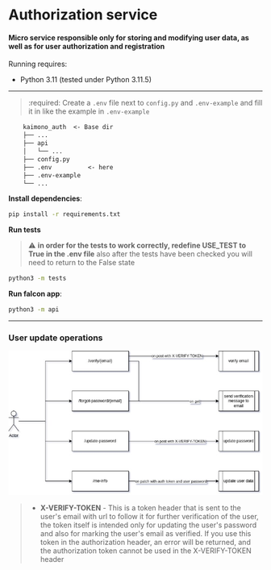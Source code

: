 # Authorization service

#### Micro service responsible only for storing and modifying user data, as well as for user authorization and registration


Running requires:

* Python 3.11 (tested under Python 3.11.5)

---
> :required: Create a `.env` file next to `config.py` and `.env-example` and fill it in like the example in `.env-example`

```filepath
    kaimono_auth  <- Base dir
    ├── ...
    ├── api   
    │   └── ...
    ├── config.py
    ├── .env          <- here    
    ├── .env-example
    └── ...
```

**Install dependencies**:
```bash
pip install -r requirements.txt
```

**Run tests**
> :warning: **in order for the tests to work correctly, redefine USE_TEST to True in the .env file**
> also after the tests have been checked you will need to return to the False state
```bash
python3 -m tests
```

**Run falcon app**:
```bash
python3 -m api
```
---

### User update operations
![user update operations jpg](./static/architecture/user_update_operations.jpg)

> - **X-VERIFY-TOKEN** - 
> This is a token header that is sent to the user's email with url to follow it for further verification of the user,
> the token itself is intended only for updating the user's password and also for marking the user's email as verified. 
> If you use this token in the authorization header, an error will be returned,
> and the authorization token cannot be used in the X-VERIFY-TOKEN header